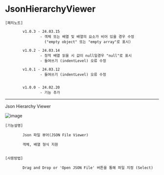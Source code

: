 # JsonHierarchyViewer

    [패치노트]
            
            v1.0.3 - 24.03.15
                    - 객체 또는 배열 및 배열의 요소가 비어 있을 경우 수정 
                      ("empty object" 또는 "empty array"로 표시)
                    
            v1.0.2 - 24.03.14 
                    - 정적 배열 읽을 시 값이 null일경우 "null"로 표시
                    - 들여쓰기 (indentLevel) 오류 수정
            
            v1.0.1 - 24.03.12
                    - 들여쓰기 (indentLevel) 오류 수정


            v1.0.0 - 24.02.20
                    - 기능 추가

 ---------------------------------------------------------------------------------------------
 
 Json Hierarchy Viewer
 
![image](https://github.com/kastro723/JsonHierarchyViewer/assets/55536937/2ed7fef0-e7f9-48e4-ad3a-b409852e240e)

    [기능설명]
    
            Json 파일 뷰어(JSON File Viewer)
            
            객체, 배열 형식 지원
            

    [사용방법]
    
            Drag and Drop or 'Open JSON File' 버튼을 통해 파일 지정 (Select)

            



